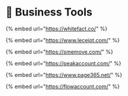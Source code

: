 # 🚛 Business Tools

{% embed url="https://whitefact.co/" %}

{% embed url="https://www.leceipt.com/" %}

{% embed url="https://smemove.com/" %}

{% embed url="https://peakaccount.com/" %}

{% embed url="https://www.page365.net/" %}

{% embed url="https://flowaccount.com/" %}
